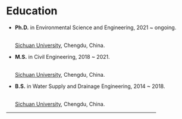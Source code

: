 # Education


<ul>

<li><b>Ph.D.</b> in Environmental Science and Engineering, 2021 ~ ongoing.

<br><a href="https://en.scu.edu.cn/" target="_blank">Sichuan University</a>, Chengdu, China.</li>

<li><b>M.S.</b> in Civil Engineering, 2018 ~ 2021.

<br><a href="https://en.scu.edu.cn/" target="_blank">Sichuan University</a>, Chengdu, China.</li>

<li><b>B.S.</b> in Water Supply and Drainage Engineering, 2014 ~ 2018.

<br><a href="https://en.scu.edu.cn/" target="_blank">Sichuan University</a>, Chengdu, China.</li>

</ul>



<HR style="FILTER: alpha(opacity=100,finishopacity=0,style=3)" width="80%" color=#987cb9 SIZE=3>


<br>
